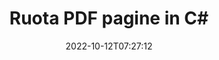 ---
############################# Static ############################
layout: "auto-gen-merger"
date: 2022-10-12T07:27:12
draft: false
otherformats: xps tex epub

############################# Head ############################
head_title: "Ruota PDF pagine in C# – Ruota ad angolo di 90, 180, 270"
head_description: "Ruota pagine di documenti specifiche o complete di un file PDF con un angolo di rotazione di 90, 180, 270 utilizzando l'API di fusione documenti."

############################# Header ############################
title: "Ruota PDF pagine in C#"
description: "Ruota PDF pagine con poche righe di codice .NET."
bg_image: "https://cms.admin.containerize.com/templates/aspose/App_Themes/V3/images/bg/header1.png"
bg_overlay: false
button:
    enable: true
    icon: "fas fa-arrow-down"
    label: "Scarica la prova gratuita"
    link: "https://downloads.groupdocs.com/merger/net"

############################# SubMenu ############################
submenu:
    enable: true

    left:
        img_alt: "GroupDocs.Merger for .NET"
        image: "https://cms.admin.containerize.com/templates/groupdocs/images/product-logos/90x90-noborder/groupdocs-merger-net.png"
        product: "GroupDocs.Merger"
        platform: ".NET"

    middle:
        button:

            # button loop
            - link: "https://apireference.groupdocs.com/merger/net"
              text: "Riferimento API"

            # button loop
            - link: "https://github.com/groupdocs-merger"
              text: "Esempi di codice"

            # button loop
            - link: "https://products.groupdocs.app/merger/family"
              text: "Dimostrazioni dal vivo"

            # button loop
            - link: "https://purchase.groupdocs.com/pricing/merger/net"
              text: "Prezzo"

    right:
        link_download: "https://downloads.groupdocs.com/merger"
        link_learn: "https://docs.groupdocs.com/merger/net"
        link_buy: "https://purchase.groupdocs.com"

############################# About ############################
about:
    enable: true
    title: "Informazioni sull'API GroupDocs.Merger for .NET"
    content: |
        [GroupDocs.Merger for .NET](/it/merger/net/) offre una soluzione semplice per unire e dividere in modo sicuro tra un'ampia gamma di formati di documenti tra cui PDF, Microsoft Office (Word, Excel, PowerPoint , OneNote), OpenDocument, HTML, immagini e molti altri all'interno delle applicazioni .NET. Aggiungendo solo poche righe di codice, esegui diverse operazioni sui documenti come spostare, rimuovere, ruotare, scambiare, estrarre o modificare l'orientamento delle pagine all'interno dei documenti. L'API per la fusione dei documenti supporta anche l'anteprima delle pagine del documento come immagine per analizzare la struttura del documento, la formattazione e il contenuto della pagina.
        
        L'API GroupDocs.Merger è la scelta giusta per le soluzioni aziendali che richiedono funzionalità di rotazione delle pagine dei file. Queste API sono ben supportate su tutti i principali sistemi operativi e piattaforme, incluso .NET Framework, .NET Standard, .NET Core, Mono.

############################# Steps ############################
steps:
    enable: true
    title_left: "Ruota PDF pagine di file in .NET"
    content_left: |
        [GroupDocs.Merger for .NET](/it/merger/net/) consente agli sviluppatori di C# di ruotare facilmente alcune pagine specifiche o tutte all'interno di un file PDF a 90 , angolo di rotazione 180 o 270 implementando pochi semplici passaggi.
        
        * Inizializza **RotateOptions** con l'angolo di rotazione e i numeri di pagina desiderati.
        * Crea una nuova istanza di **Merger** e passa il percorso del documento di origine come parametro del costruttore.
        * Chiama **RotatePages** e passa l'oggetto **RotateOptions**.
        * Chiama **Save** e specifica il percorso del file per salvare il documento risultante.

    title_right: "Requisiti di sistema"
    content_right: |
        Le API GroupDocs.Merger for .NET sono supportate su tutte le principali piattaforme e sistemi operativi. Prima di eseguire il codice seguente, assicurati di avere i seguenti prerequisiti installati sul tuo sistema.

        * Sistemi operativi: Microsoft Windows, Linux, MacOS
        * Ambienti di sviluppo: Visual Studio, Xamarin, MonoDevelop
        * Quadri: .NET Framework, .NET Standard, .NET Core, Mono
        * Scarica l'ultima versione di GroupDocs.Merger for .NET da [NuGet](https://www.nuget.org/packages/groupdocs.merger)
         
    code: |
     {{% merger/additional-styles %}}
     {{< merger/code-merger title="Come ruotare le pagine dei file PDF utilizzando il codice di esempio C#">}}

        ```csharp    
        // Ruota le pagine dei file PDF utilizzando l'API GroupDocs.Merger
        // Inizializza la classe RotateOptions per specificare l'angolo di rotazione e i numeri di pagina da ruotare
        RotateOptions rotateOptions = new RotateOptions(RotateMode.Rotate180, new int[] { 2, 3 });

        // Istanzia la fusione con il documento di input PDF
        using (Merger merger = new Merger("input.pdf"))
          {
            // Chiama il metodo RotatePages e passagli l'oggetto RotateOptions
            merger.RotatePages(rotateOptions);
    
            // Chiama il metodo Save e passa il percorso del file desiderato per salvare il documento di output
            merger.Save("output.pdf");
          }
        ```
     {{< /merger/code-merger >}}

############################# Demos ############################
demos:
    enable: true
    title: "Demo dal vivo - Ruota PDF le pagine dei file online"
    content: |
       Ruota subito PDF pagine di file visitando il sito Web [GroupDocs.Merger Live Demos](https://products.groupdocs.app/splitter/rotate-pages/pdf).
       La demo dal vivo ha i seguenti vantaggi.
        
############################# About Formats ############################
about_formats:
    enable: true

############################# More Formats ############################
more_formats:
    enable: true
    title: "Ruota le pagine di altri formati di documenti"
    content: |
        .NET documenta l'API di fusione e divisione per formati di file e immagini. Ruota alcuni dei formati di file più diffusi come indicato di seguito.

############################# Back to top ###############################
back_to_top:
    enable: true
---